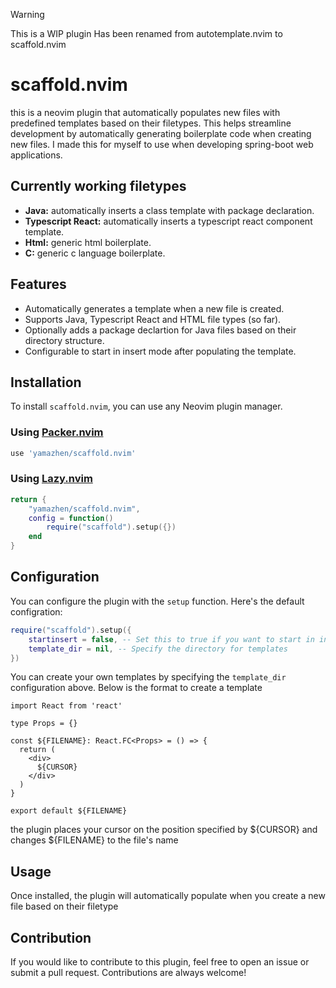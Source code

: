 > [!WARNING]
> This is a WIP plugin
> Has been renamed from autotemplate.nvim to scaffold.nvim

# scaffold.nvim

this is a neovim plugin that automatically populates new files with predefined templates based on their filetypes. This helps streamline development by automatically generating boilerplate code when creating new files. I made this for myself to use when developing spring-boot web applications.

## Currently working filetypes
* **Java:** automatically inserts a class template with package declaration.
* **Typescript React:** automatically inserts a typescript react component template.
* **Html:** generic html boilerplate.
* **C:** generic c language boilerplate.

## Features
* Automatically generates a template when a new file is created.
* Supports Java, Typescript React and HTML file types (so far).
* Optionally adds a package declartion for Java files based on their directory structure.
* Configurable to start in insert mode after populating the template.

## Installation
To install `scaffold.nvim`, you can use any Neovim plugin manager.

### Using [Packer.nvim](https://github.com/wbthomason/packer.nvim)
```lua
use 'yamazhen/scaffold.nvim'
```
### Using [Lazy.nvim](https://github.com/folke/lazy.nvim)
``` lua
return {
    "yamazhen/scaffold.nvim",
    config = function()
        require("scaffold").setup({})
    end
}
```

## Configuration
You can configure the plugin with the `setup` function. Here's the default configration:

```lua
require("scaffold").setup({
    startinsert = false, -- Set this to true if you want to start in insert mode after template population
    template_dir = nil, -- Specify the directory for templates
})
```

You can create your own templates by specifying the `template_dir` configuration above. Below is the format to create a template

```template
import React from 'react'

type Props = {}

const ${FILENAME}: React.FC<Props> = () => {
  return (
    <div>
      ${CURSOR}      
    </div>
  )
}

export default ${FILENAME}
```

the plugin places your cursor on the position specified by ${CURSOR} and changes ${FILENAME} to the file's name

## Usage
Once installed, the plugin will automatically populate when you create a new file based on their filetype

## Contribution
If you would like to contribute to this plugin, feel free to open an issue or submit a pull request.
Contributions are always welcome!
